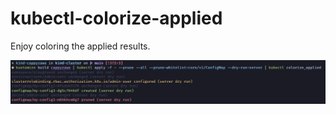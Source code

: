 # kubectl-colorize-applied

Enjoy coloring the applied results.

![](https://github.com/cappyzawa/demo/raw/master/kubectl-colorize-applied/image.png)
